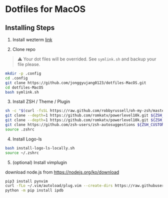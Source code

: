 # Dotfiles for MacOS

## Installing Steps

1. Install wezterm [link](https://wezfurlong.org/wezterm/)

2. Clone repo
> ⚠️ Your dot files will be overrided. See `symlink.sh` and backup your file please.

```bash
mkdir -p .config
cd .config
git clone https://github.com/jonggyujang0123/dotfiles-MacOS.git
cd dotfiles-MacOS 
bash symlink.sh
```

3. Install ZSH / Theme / Plugin

```bash
sh -c "$(curl -fsSL https://raw.github.com/robbyrussell/oh-my-zsh/master/tools/install.sh)"
git clone --depth=1 https://github.com/romkatv/powerlevel10k.git ${ZSH_CUSTOM:-~/.oh-my-zsh/custom}/themes/powerlevel10k
git clone --depth=1 https://github.com/romkatv/powerlevel10k.git ${ZSH_CUSTOM:-$HOME/.oh-my-zsh/custom}/themes/powerlevel10k
git clone https://github.com/zsh-users/zsh-autosuggestions ${ZSH_CUSTOM:-~/.oh-my-zsh/custom}/plugins/zsh-autosuggestions
source .zshrc
```

4. Install Logo-ls

```bash
bash install-logo-ls-locally.sh
source ~/.zshrc
```

5. (optional) Install vimplugin

download node.js from https://nodejs.org/ko/download

```bash
pip3 install pynvim
curl -fLo ~/.vim/autoload/plug.vim --create-dirs https://raw.githubusercontent.com/junegunn/vim-plug/master/plug.vim
python -m pip install ipdb
```

